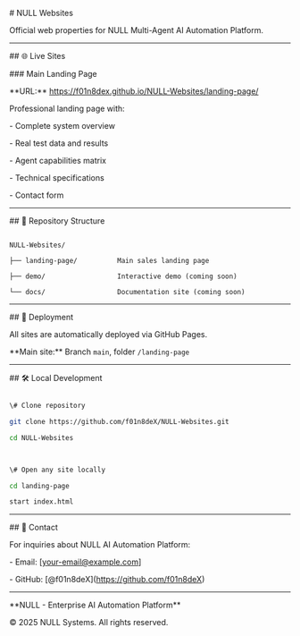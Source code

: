 \# NULL Websites



Official web properties for NULL Multi-Agent AI Automation Platform.



---



\## 🌐 Live Sites



\### Main Landing Page

\*\*URL:\*\* https://f01n8dex.github.io/NULL-Websites/landing-page/



Professional landing page with:

\- Complete system overview

\- Real test data and results

\- Agent capabilities matrix

\- Technical specifications

\- Contact form



---



\## 📁 Repository Structure

```

NULL-Websites/

├── landing-page/          Main sales landing page

├── demo/                  Interactive demo (coming soon)

└── docs/                  Documentation site (coming soon)

```



---



\## 🚀 Deployment



All sites are automatically deployed via GitHub Pages.



\*\*Main site:\*\* Branch `main`, folder `/landing-page`



---



\## 🛠️ Local Development

```bash

\# Clone repository

git clone https://github.com/f01n8deX/NULL-Websites.git

cd NULL-Websites



\# Open any site locally

cd landing-page

start index.html

```



---



\## 📧 Contact



For inquiries about NULL AI Automation Platform:

\- Email: \[your-email@example.com]

\- GitHub: \[@f01n8deX](https://github.com/f01n8deX)



---



\*\*NULL - Enterprise AI Automation Platform\*\*



© 2025 NULL Systems. All rights reserved.

